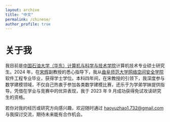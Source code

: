 ```yaml
---
layout: archive
title: "中文"
permalink: /chinese/
author_profile: true
---
```




关于我  
======
我目前是[中国石油大学（华东）计算机与科学与技术学院](https://computer.upc.edu.cn/)计算机技术专业硕士研究生。2024 年，在[宋辉]((https://cyber.qfnu.edu.cn/info/1239/5071.htm))副教授的悉心指导下，我从[曲阜师范大学网络空间安全学院](https://cyber.qfnu.edu.cn/)软件工程专业毕业，获得学士学位。本科四年间，在宋教授的引领下，我深度参与数学建模领域，不仅自己热衷于参加各类数学建模比赛，还乐于为学弟学妹提供指导。凭借在学业与竞赛中的优异表现，我于 2023 年 9 月成功获得免试攻读研究生的资格。

若你对我的经历或研究方向感兴趣，欢迎随时通过 haoyuzhao1.732@gmail.com 与我探讨交流，期待未来能有合作机会。

